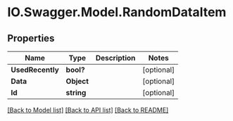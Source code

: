 # IO.Swagger.Model.RandomDataItem
## Properties

Name | Type | Description | Notes
------------ | ------------- | ------------- | -------------
**UsedRecently** | **bool?** |  | [optional] 
**Data** | **Object** |  | [optional] 
**Id** | **string** |  | [optional] 

[[Back to Model list]](../README.md#documentation-for-models) [[Back to API list]](../README.md#documentation-for-api-endpoints) [[Back to README]](../README.md)

